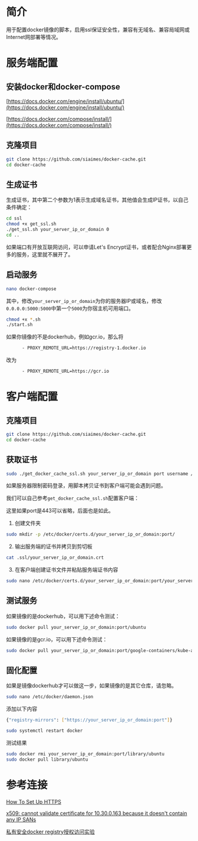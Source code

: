 # 简介

用于配置docker镜像的脚本，启用ssl保证安全性，兼容有无域名、兼容局域网或Internet网部署等情况。

# 服务端配置

## 安装docker和docker-compose

[https://docs.docker.com/engine/install/ubuntu/](https://docs.docker.com/engine/install/ubuntu/)

[https://docs.docker.com/compose/install/](https://docs.docker.com/compose/install/)

## 克隆项目

```bash
git clone https://github.com/siaimes/docker-cache.git
cd docker-cache
```

## 生成证书

生成证书，其中第二个参数为1表示生成域名证书，其他值会生成IP证书，以自己条件确定：

```bash
cd ssl
chmod +x get_ssl.sh
./get_ssl.sh your_server_ip_or_domain 0
cd ..
```

如果端口有开放互联网访问，可以申请Let's Encrypt证书，或者配合Nginx部署更多的服务，这里就不展开了。

## 启动服务

```bash
nano docker-compose
```

其中，修改`your_server_ip_or_domain`为你的服务器IP或域名，修改`0.0.0.0:5000:5000`中第一个`5000`为你宿主机可用端口。

```bash
chmod +x *.sh
./start.sh
```

如果你镜像的不是dockerhub，例如gcr.io，那么将
```bash
      - PROXY_REMOTE_URL=https://registry-1.docker.io
```
改为
```bash
      - PROXY_REMOTE_URL=https://gcr.io
```

# 客户端配置

## 克隆项目

```bash
git clone https://github.com/siaimes/docker-cache.git
cd docker-cache
```

## 获取证书

```bash
sudo ./get_docker_cache_ssl.sh your_server_ip_or_domain port username /path/to/ssl
```

如果服务器限制密码登录，用脚本拷贝证书到客户端可能会遇到问题。

我们可以自己参考`get_docker_cache_ssl.sh`配置客户端：

这里如果port是443可以省略，后面也是如此。

1. 创建文件夹

```bash
sudo mkdir -p /etc/docker/certs.d/your_server_ip_or_domain:port/
```

2. 输出服务端的证书并拷贝到剪切板

```bash
cat .ssl/your_server_ip_or_domain.crt
```

3. 在客户端创建证书文件并粘贴服务端证书内容

```bash
sudo nano /etc/docker/certs.d/your_server_ip_or_domain:port/your_server_ip_or_domain.crt
```

## 测试服务

如果镜像的是dockerhub，可以用下述命令测试：

```bash
sudo docker pull your_server_ip_or_domain:port/ubuntu
```

如果镜像的是gcr.io，可以用下述命令测试：

```bash
sudo docker pull your_server_ip_or_domain:port/google-containers/kube-apiserver:v1.15.11
```

## 固化配置

如果是镜像dockerhub才可以做这一步，如果镜像的是其它仓库，请忽略。

```bash
sudo nano /etc/docker/daemon.json
```

添加以下内容

```bash
{"registry-mirrors": ["https://your_server_ip_or_domain:port"]}
```

```bash
sudo systemctl restart docker
```

测试结果

```bash
sudo docker rmi your_server_ip_or_domain:port/library/ubuntu
sudo docker pull library/ubuntu
```

# 参考连接

[How To Set Up HTTPS](https://openpai.readthedocs.io/en/latest/manual/cluster-admin/basic-management-operations.html)

[x509: cannot validate certificate for 10.30.0.163 because it doesn't contain any IP SANs](https://blog.csdn.net/min19900718/article/details/87920254)

[私有安全docker registry授权访问实验](https://www.huaweicloud.com/articles/5fa5f84d8308590fcaa949d5dd5d9a04.html)